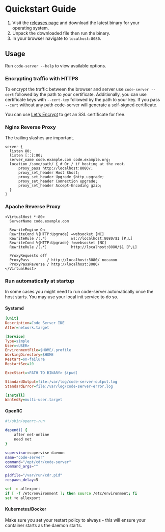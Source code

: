 # Quickstart Guide
1. Visit the [releases page](https://github.com/cdr/code-server/releases) and
   download the latest binary for your operating system.
2. Unpack the downloaded file then run the binary.
3. In your browser navigate to `localhost:8080`.

## Usage
Run `code-server --help` to view available options.

### Encrypting traffic with HTTPS
To encrypt the traffic between the browser and server use `code-server --cert`
followed by the path to your certificate. Additionally, you can use certificate
keys with `--cert-key` followed by the path to your key. If you pass `--cert`
without any path code-server will generate a self-signed certificate.

You can use [Let's Encrypt](https://letsencrypt.org/) to get an SSL certificate
for free.

### Nginx Reverse Proxy
The trailing slashes are important.

```
server {
  listen 80;
  listen [::]:80;
  server_name code.example.com code.example.org;
  location /some/path/ { # Or / if hosting at the root.
      proxy_pass http://localhost:8080/;
      proxy_set_header Host $host;
      proxy_set_header Upgrade $http_upgrade;
      proxy_set_header Connection upgrade;
      proxy_set_header Accept-Encoding gzip;
  }
}
```

### Apache Reverse Proxy
```
<VirtualHost *:80>
  ServerName code.example.com

  RewriteEngine On
  RewriteCond %{HTTP:Upgrade} =websocket [NC]
  RewriteRule /(.*)           ws://localhost:8080/$1 [P,L]
  RewriteCond %{HTTP:Upgrade} !=websocket [NC]
  RewriteRule /(.*)           http://localhost:8080/$1 [P,L]

  ProxyRequests off
  ProxyPass        / http://localhost:8080/ nocanon
  ProxyPassReverse / http://localhost:8080/
</VirtualHost>
```

### Run automatically at startup

In some cases you might need to run code-server automatically once the host starts. You may use your local init service to do so.

#### Systemd

```ini
[Unit]
Description=Code Server IDE
After=network.target

[Service]
Type=simple
User=<USER>
EnvironmentFile=$HOME/.profile
WorkingDirectory=$HOME
Restart=on-failure
RestartSec=10

ExecStart=<PATH TO BINARY> $(pwd)

StandardOutput=file:/var/log/code-server-output.log
StandardError=file:/var/log/code-server-error.log

[Install]
WantedBy=multi-user.target
```

#### OpenRC

```sh
#!/sbin/openrc-run

depend() {
    after net-online
    need net
}

supervisor=supervise-daemon
name="code-server"
command="/opt/cdr/code-server"
command_args=""

pidfile="/var/run/cdr.pid"
respawn_delay=5

set -o allexport
if [ -f /etc/environment ]; then source /etc/environment; fi
set +o allexport
```

#### Kubernetes/Docker

Make sure you set your restart policy to always - this will ensure your container starts as the daemon starts.
